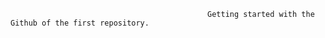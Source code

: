                                                 Getting started with the Github of the first repository.
                                                








